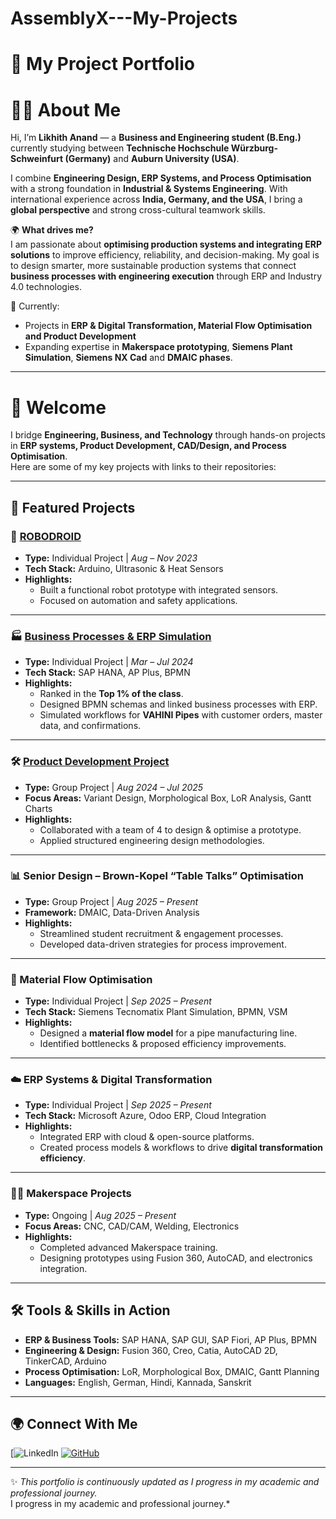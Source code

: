 # AssemblyX---My-Projects

# 🚀 My Project Portfolio

# 👨‍💻 About Me

Hi, I’m **Likhith Anand** — a **Business and Engineering student (B.Eng.)** currently studying between **Technische Hochschule Würzburg-Schweinfurt (Germany)** and **Auburn University (USA)**.  

I combine **Engineering Design, ERP Systems, and Process Optimisation** with a strong foundation in **Industrial & Systems Engineering**. With international experience across **India, Germany, and the USA**, I bring a **global perspective** and strong cross-cultural teamwork skills.  

🌍 **What drives me?**  
I am passionate about **optimising production systems and integrating ERP solutions** to improve efficiency, reliability, and decision-making. My goal is to design smarter, more sustainable production systems that connect **business processes with engineering execution** through ERP and Industry 4.0 technologies.  

📌 Currently:  
- Projects in **ERP & Digital Transformation, Material Flow Optimisation and Product Development**  
- Expanding expertise in **Makerspace prototyping**, **Siemens Plant Simulation**, **Siemens NX Cad** and **DMAIC phases**.
---

# 🚀 Welcome  

I bridge **Engineering, Business, and Technology** through hands-on projects in **ERP systems, Product Development, CAD/Design, and Process Optimisation**.  
Here are some of my key projects with links to their repositories:  

---

## 📌 Featured Projects

### 🤖 [ROBODROID](https://github.com/ARVLIKHITH/Redesigned-ROBODROID)
- **Type:** Individual Project | *Aug – Nov 2023*  
- **Tech Stack:** Arduino, Ultrasonic & Heat Sensors  
- **Highlights:**  
  - Built a functional robot prototype with integrated sensors.  
  - Focused on automation and safety applications.  

---

### 🏭 [Business Processes & ERP Simulation](https://github.com/ARVLIKHITH/Business-Processess-BPRO)
- **Type:** Individual Project | *Mar – Jul 2024*  
- **Tech Stack:** SAP HANA, AP Plus, BPMN  
- **Highlights:**  
  - Ranked in the **Top 1% of the class**.  
  - Designed BPMN schemas and linked business processes with ERP.  
  - Simulated workflows for **VAHINI Pipes** with customer orders, master data, and confirmations.  

---

### 🛠️ [Product Development Project](https://github.com/ARVLIKHITH/Product-Development-Dart-Retrieval-System)
- **Type:** Group Project | *Aug 2024 – Jul 2025*  
- **Focus Areas:** Variant Design, Morphological Box, LoR Analysis, Gantt Charts  
- **Highlights:**  
  - Collaborated with a team of 4 to design & optimise a prototype.  
  - Applied structured engineering design methodologies.  

---

### 📊 Senior Design – Brown-Kopel “Table Talks” Optimisation
- **Type:** Group Project | *Aug 2025 – Present*  
- **Framework:** DMAIC, Data-Driven Analysis  
- **Highlights:**  
  - Streamlined student recruitment & engagement processes.  
  - Developed data-driven strategies for process improvement.  

---

### 🔄 Material Flow Optimisation
- **Type:** Individual Project | *Sep 2025 – Present*  
- **Tech Stack:** Siemens Tecnomatix Plant Simulation, BPMN, VSM  
- **Highlights:**  
  - Designed a **material flow model** for a pipe manufacturing line.  
  - Identified bottlenecks & proposed efficiency improvements.  

---

### ☁️ ERP Systems & Digital Transformation
- **Type:** Individual Project | *Sep 2025 – Present*  
- **Tech Stack:** Microsoft Azure, Odoo ERP, Cloud Integration  
- **Highlights:**  
  - Integrated ERP with cloud & open-source platforms.  
  - Created process models & workflows to drive **digital transformation efficiency**.  

---

### 🧑‍🔧 Makerspace Projects
- **Type:** Ongoing | *Aug 2025 – Present*  
- **Focus Areas:** CNC, CAD/CAM, Welding, Electronics  
- **Highlights:**  
  - Completed advanced Makerspace training.  
  - Designing prototypes using Fusion 360, AutoCAD, and electronics integration.  

---

## 🛠️ Tools & Skills in Action
- **ERP & Business Tools:** SAP HANA, SAP GUI, SAP Fiori, AP Plus, BPMN  
- **Engineering & Design:** Fusion 360, Creo, Catia, AutoCAD 2D, TinkerCAD, Arduino  
- **Process Optimisation:** LoR, Morphological Box, DMAIC, Gantt Planning  
- **Languages:** English, German, Hindi, Kannada, Sanskrit  

---

## 🌍 Connect With Me  

[![LinkedIn](https://www.linkedin.com/in/likhith-anand-ba8007253/) [![GitHub](https://img.shields.io/badge/GitHub-ARVLIKHITH-black?logo=github)](https://github.com/ARVLIKHITH)

---

✨ *This portfolio is continuously updated as I progress in my academic and professional journey.*  
I progress in my academic and professional journey.*  
